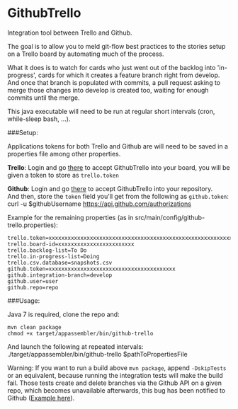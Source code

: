 GithubTrello
============


Integration tool between Trello and Github.

The goal is to allow you to meld git-flow best practices to the stories setup on a Trello board by automating much of the process.

What it does is to watch for cards who just went out of the backlog into 'in-progress', cards for which it creates a feature branch right from develop. And once that branch is populated with commits, a pull request asking to merge those changes into develop is created too, waiting for enough commits until the merge. 

This java executable will need to be run at regular short intervals (cron, while-sleep bash, …).

###Setup:

Applications tokens for both Trello and Github are will need to be saved in a properties file among other properties.

**Trello**: Login and go [there](https://trello.com/1/authorize?key=d0e4aa36488c2e5957da7c3a61a76ff2&name=Github+Trello&expiration=never&response_type=token&scope=read,write) to accept GithubTrello into your board, you will be given a token to store as `trello.token`

**Github**: Login and go [there](https://github.com/login/oauth/authorize?client_id=2ac660ad9717d1db29b7&scope=repo) to accept GithubTrello into your repository.<br/>
And then, store the `token` field you'll get from the following as `github.token`:
	curl -u $githubUsername https://api.github.com/authorizations

Example for the remaining properties (as in src/main/config/github-trello.properties):

	trello.token=xxxxxxxxxxxxxxxxxxxxxxxxxxxxxxxxxxxxxxxxxxxxxxxxxxxxxxxxxxxxxxxx
	trello.board-id=xxxxxxxxxxxxxxxxxxxxxxxx
	trello.backlog-list=To Do
	trello.in-progress-list=Doing
	trello.csv.database=snapshots.csv
	github.token=xxxxxxxxxxxxxxxxxxxxxxxxxxxxxxxxxxxxxxxx
	github.integration-branch=develop
	github.user=user
	github.repo=repo


###Usage:

Java 7 is required, clone the repo and:

	mvn clean package
	chmod +x target/appassembler/bin/github-trello

And launch the following at repeated intervals:
	./target/appassembler/bin/github-trello $pathToPropertiesFile


Warning: If you want to run a build above `mvn package`, append `-DskipTests` or an equivalent, because running the integration tests will make the build fail. Those tests create and delete branches via the Github API on a given repo, which becomes unavailable afterwards, this bug has been notified to Github ([Example here](https://github.com/GithubTrello/test)).